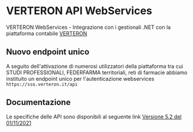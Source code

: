 # VERTERON API WebServices
VERTERON WebServices - Integrazione con i gestionali .NET con la piattaforma contabile [VERTERON](https://farmaciadigitale.net/)

## Nuovo endpoint unico
A seguito dell'attivazione di numerosi utilizzatori della piattaforma tra cui STUDI PROFESSIONALI, FEDERFARMA territoriali, reti di farmacie abbiamo instituito un endpoint unico per l'autenticazione webservices `https://sso.verteron.it/api`

## Documentazione
Le specifiche delle API sono disponibili al seguente link 
[Versione 5.2 del 01/11/2021](https://raw.githubusercontent.com/massivex/verteron-webservices/master/docs/211101-NEXT-VERTERON-API-5.2.pdf)
